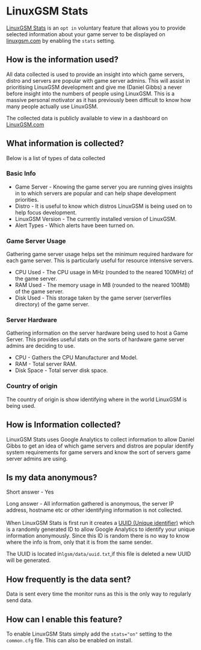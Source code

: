 # LinuxGSM Stats

[LinuxGSM Stats](https://linuxgsm.com/data/usage/) is an `opt in` voluntary feature that allows you to provide selected information about your game server to be displayed on [linuxgsm.com](https://linuxgsm.com) by enabling the `stats` setting.

## How is the information used?

All data collected is used to provide an insight into which game servers, distro and servers are popular with game server admins. This will assist in prioritising LinuxGSM development and give me (Daniel Gibbs) a never before insight into the numbers of people using LinuxGSM. This is a massive personal motivator as it has previously been difficult to know how many people actually use LinuxGSM.

The collected data is publicly available to view in a dashboard on [LinuxGSM.com](https://linuxgsm.com/data/usage/)

## What information is collected?

Below is a list of types of data collected

### Basic Info

* Game Server - Knowing the game server you are running gives insights in to which servers are popular and can help shape development priorities.
* Distro - It is useful to know which distros LinuxGSM is being used on to help focus development.
* LinuxGSM Version - The currently installed version of LinuxGSM.
* Alert Types - Which alerts have been turned on.

### Game Server Usage

Gathering game server usage helps set the minimum required hardware for each game server. This is particularly useful for resource intensive servers.

* CPU Used - The CPU usage  in MHz (rounded to the neared 100MHz) of the game server.
* RAM Used - The memory usage in MB (rounded to the neared 100MB) of the game server.
* Disk Used - This storage taken by the game server (serverfiles directory) of the game server.

### Server Hardware

Gathering information on the server hardware being used to host a Game Server. This provides useful stats on the sorts of hardware game server admins are deciding to use.

* CPU - Gathers the CPU Manufacturer and Model.
* RAM - Total server RAM.
* Disk Space - Total server disk space.

### Country of origin

The country of origin is show identifying where in the world LinuxGSM is being used.

## How is Information collected?

LinuxGSM Stats uses Google Analytics to collect information to allow Daniel Gibbs to get an idea of which game servers and distros are popular identify system requirements for game servers and know the sort of servers game server admins are using.

## Is my data anonymous?

Short answer - Yes

Long answer - All information gathered is anonymous, the server IP address, hostname etc or other identifying information is not collected. \
\
When LinuxGSM Stats is first run it creates a [UUID (Unique identifier)](https://en.wikipedia.org/wiki/Universally\_unique\_identifier) which is a randomly generated ID to allow Google Analytics to identify your unique information anonymously. Since this ID is random there is no way to know where the info is from, only that it is from the same sender.&#x20;

The UUID is located in`lgsm/data/uuid.txt`,if this file is deleted a new UUID will be generated.

## How frequently is the data sent?

Data is sent every time the monitor runs as this is the only way to regularly send data.

## How can I enable this feature?

To enable LinuxGSM Stats simply add the `stats="on"` setting to the `common.cfg` file. This can also be enabled on install.




